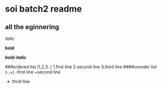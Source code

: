 # soi batch2 readme 
## all the eginnering 
*italic*

**bold**

***bold-italic***

###ordered list (1,2,3..)
1.first line
2.second line
3.third line 
####unorder list (-,+)
-first line 
+second line 
- thrid line 
